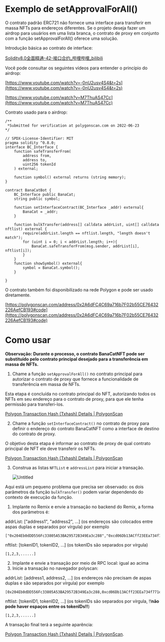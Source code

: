 # Exemplo de setApprovalForAll()

O contrato padrão ERC721 não fornece uma interface para transferir em massa NFTs para endereços diferentes. Se o projeto deseja fazer um airdrop para usuários em uma lista branca, o contrato de proxy em conjunto com a função setApprovalForAll() oferece uma solução.

Introdução básica ao contrato de interface:

[Solidity8.0全面精通-42-接口合约_哔哩哔哩_bilibili](https://www.bilibili.com/video/BV1fS4y127BX/?spm_id_from=333.788&vd_source=8c3c6813b187818a0ba1a67277a795d2)

Você pode consultar os seguintes vídeos para entender o princípio do airdrop:

[https://www.youtube.com/watch?v=-0nU2usv4S4&t=2s](https://www.youtube.com/watch?v=-0nU2usv4S4&t=2s)

[https://www.youtube.com/watch?v=M7ThuAS47Cc](https://www.youtube.com/watch?v=M7ThuAS47Cc)

Contrato usado para o airdrop:

```solidity
/**
 *Submitted for verification at polygonscan.com on 2022-06-23
*/

// SPDX-License-Identifier: MIT
pragma solidity ^0.8.0;
interface BC_Interface {
    function safeTransferFrom(
        address from,
        address to,
        uint256 tokenId
    ) external;

    function symbol() external returns (string memory);
}

contract BanaCatBot {
    BC_Interface public BanaCat;
    string public symbol;

    function setInterfaceContract(BC_Interface _addr) external{
        BanaCat = _addr;
    }

    function bulkTransfer(address[] calldata addrList, uint[] calldata nftlist) external {
        require(addrList.length == nftlist.length, "length doesn't match");
        for (uint i = 0; i < addrList.length; i++){
            BanaCat.safeTransferFrom(msg.sender, addrList[i], nftlist[i]);
        }
    }
    function showSymbol() external{
        symbol = BanaCat.symbol();
    }

}
```

O contrato também foi disponibilizado na rede Polygon e pode ser usado diretamente.

[https://polygonscan.com/address/0x2A6dFC4C69a716b7F02b55CE76432226AefCB193#code](https://polygonscan.com/address/0x2A6dFC4C69a716b7F02b55CE76432226AefCB193#code)

# Como usar

**Observação: Durante o processo, o contrato BanaCatNFT pode ser substituído pelo contrato principal desejado para a transferência em massa de NFTs.**

1. Chame a função `setApprovalForAll()` no contrato principal para autorizar o contrato de proxy que fornece a funcionalidade de transferência em massa de NFTs.

Esta etapa é concluída no contrato principal do NFT, autorizando todos os NFTs em seu endereço para o contrato de proxy, para que ele tenha permissão para transferi-los.

[Polygon Transaction Hash (Txhash) Details | PolygonScan](https://polygonscan.com/tx/0x92342888a4ecbe3775fe920c7efc9cab1eb5befe643c955d9a7bc786cc6e29a5)

2. Chame a função `setInterfaceContract()` no contrato de proxy para definir o endereço do contrato BanaCatNFT como a interface de destino do contrato de proxy.

O objetivo desta etapa é informar ao contrato de proxy de qual contrato principal de NFT ele deve transferir os NFTs.

[Polygon Transaction Hash (Txhash) Details | PolygonScan](https://polygonscan.com/tx/0x56f289faaab56c3cb1ac1401f970a23c9f79d0c193d0e76d9d3e049494c37f03#eventlog)

3. Construa as listas `NFTList` e `addressList` para iniciar a transação.

    ![Untitled](./img/setApprovalForAll（）的实例.png)

Aqui está um pequeno problema que precisa ser observado: os dois parâmetros da função `bulkTransfer()` podem variar dependendo do contexto de execução da função.

1. Implante no Remix e envie a transação no backend do Remix, a forma dos parâmetros é:

addrList: ["address1", "address2", ...] (os endereços são colocados entre aspas duplas e separados por vírgula) por exemplo

```solidity
["0x204Eb0dDD556Fc33805A53BA29572B349Ea3c288","0xcd06Db13ACff23EEa734f771ed52cE59642E52b1",......]
```

nftlist: [tokenID1, tokenID2, ...] (os tokenIDs são separados por vírgula)

```solidity
[1,2,3,......]
```

2. Implante e envie a transação por meio de RPC local: igual ao acima
3. Inicie a transação no navegador polyscan:

addrList: [address1, address2, ...] (os endereços não precisam de aspas duplas e são separados por vírgula) por exemplo

```solidity
[0x204Eb0dDD556Fc33805A53BA29572B349Ea3c288,0xcd06Db13ACff23EEa734f771ed52cE59642E52b1,......]
```

nftlist: [tokenID1, tokenID2, ...] (os tokenIDs são separados por vírgula, ‼️**não pode haver espaços entre os tokenIDs‼️**)

```solidity
[1,2,3,......]
```

A transação final terá a seguinte aparência:

[Polygon Transaction Hash (Txhash) Details | PolygonScan](https://polygonscan.com/tx/0xa57405133607002ef92260f91ee8f56001fcabe0c34cd9c4c77661d9b893c2f0).

